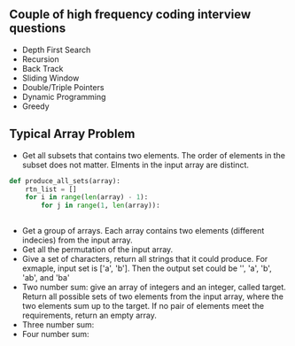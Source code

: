 ## Couple of high frequency coding interview questions
* Depth First Search
* Recursion
* Back Track
* Sliding Window
* Double/Triple Pointers
* Dynamic Programming
* Greedy
## Typical Array Problem

* Get all subsets that contains two elements. The order of elements in the subset does not matter. Elments in the input array are distinct.
```python
def produce_all_sets(array):
    rtn_list = []
    for i in range(len(array) - 1):
        for j in range(1, len(array)):
            


```


* Get a group of arrays. Each array contains two elements (different indecies) from the input array. 
* Get all the permutation of the input array. 
* Give a set of characters, return all strings that it could produce. For exmaple, input set is ['a', 'b']. Then the output set could be '', 'a', 'b', 'ab', and 'ba'
* Two number sum: give an array of integers and an integer, called target. Return all possible sets of two elements from the input array, where the two elements sum up to the target. If no pair of elements meet the requirements, return an empty array.
* Three number sum: 
* Four number sum: 


